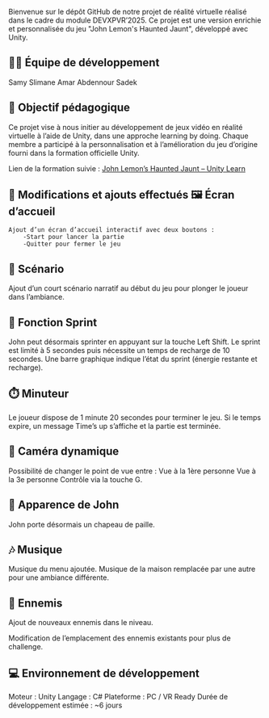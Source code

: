 Bienvenue sur le dépôt GitHub de notre projet de réalité virtuelle réalisé dans le cadre du module DEVXPVR’2025.
Ce projet est une version enrichie et personnalisée du jeu "John Lemon's Haunted Jaunt", développé avec Unity.

👨‍💻 Équipe de développement
-
Samy
Slimane
Amar
Abdennour
Sadek

🧠 Objectif pédagogique
-
Ce projet vise à nous initier au développement de jeux vidéo en réalité virtuelle à l’aide de Unity, dans une approche learning by doing.
Chaque membre a participé à la personnalisation et à l’amélioration du jeu d’origine fourni dans la formation officielle Unity.

Lien de la formation suivie : [John Lemon’s Haunted Jaunt – Unity Learn](https://learn.unity.com/project/john-lemon-s-haunted-jaunt-3d-beginner)

🔧 Modifications et ajouts effectués
🖼️ Écran d’accueil
-
    Ajout d’un écran d’accueil interactif avec deux boutons :
        -Start pour lancer la partie
        -Quitter pour fermer le jeu

📖 Scénario
-
Ajout d’un court scénario narratif au début du jeu pour plonger le joueur dans l’ambiance.
   
🏃 Fonction Sprint
-
John peut désormais sprinter en appuyant sur la touche Left Shift.
Le sprint est limité à 5 secondes puis nécessite un temps de recharge de 10 secondes.
Une barre graphique indique l’état du sprint (énergie restante et recharge).

⏱️ Minuteur
-
Le joueur dispose de 1 minute 20 secondes pour terminer le jeu.
Si le temps expire, un message Time’s up s’affiche et la partie est terminée.

🎥 Caméra dynamique
-
Possibilité de changer le point de vue entre :
Vue à la 1ère personne
Vue à la 3e personne
Contrôle via la touche G.

👒 Apparence de John
-
John porte désormais un chapeau de paille.

🎶 Musique
-
Musique du menu ajoutée.
Musique de la maison remplacée par une autre pour une ambiance différente.

👾 Ennemis
-
Ajout de nouveaux ennemis dans le niveau.

Modification de l’emplacement des ennemis existants pour plus de challenge.

💻 Environnement de développement
-
Moteur : Unity
Langage : C#
Plateforme : PC / VR Ready
Durée de développement estimée : ~6 jours
